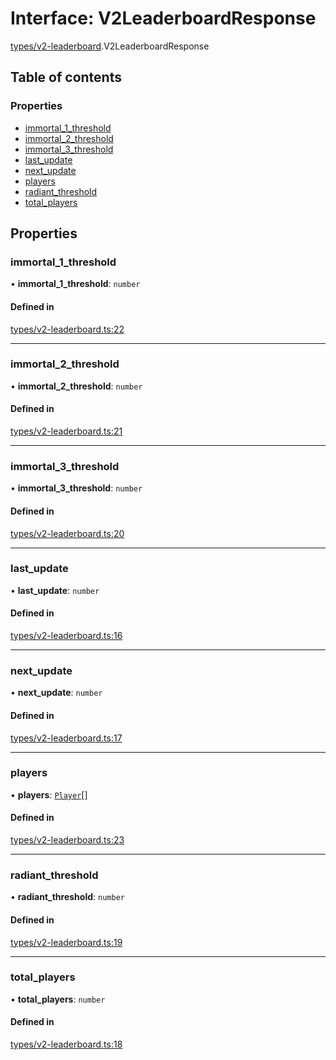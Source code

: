 # Interface: V2LeaderboardResponse

[types/v2-leaderboard](../modules/types_v2_leaderboard.md).V2LeaderboardResponse

## Table of contents

### Properties

- [immortal\_1\_threshold](types_v2_leaderboard.V2LeaderboardResponse.md#immortal_1_threshold)
- [immortal\_2\_threshold](types_v2_leaderboard.V2LeaderboardResponse.md#immortal_2_threshold)
- [immortal\_3\_threshold](types_v2_leaderboard.V2LeaderboardResponse.md#immortal_3_threshold)
- [last\_update](types_v2_leaderboard.V2LeaderboardResponse.md#last_update)
- [next\_update](types_v2_leaderboard.V2LeaderboardResponse.md#next_update)
- [players](types_v2_leaderboard.V2LeaderboardResponse.md#players)
- [radiant\_threshold](types_v2_leaderboard.V2LeaderboardResponse.md#radiant_threshold)
- [total\_players](types_v2_leaderboard.V2LeaderboardResponse.md#total_players)

## Properties

### immortal\_1\_threshold

• **immortal\_1\_threshold**: `number`

#### Defined in

[types/v2-leaderboard.ts:22](https://github.com/jameslinimk/unofficial-valorant-api/blob/317491a/package/src/types/v2-leaderboard.ts#L22)

___

### immortal\_2\_threshold

• **immortal\_2\_threshold**: `number`

#### Defined in

[types/v2-leaderboard.ts:21](https://github.com/jameslinimk/unofficial-valorant-api/blob/317491a/package/src/types/v2-leaderboard.ts#L21)

___

### immortal\_3\_threshold

• **immortal\_3\_threshold**: `number`

#### Defined in

[types/v2-leaderboard.ts:20](https://github.com/jameslinimk/unofficial-valorant-api/blob/317491a/package/src/types/v2-leaderboard.ts#L20)

___

### last\_update

• **last\_update**: `number`

#### Defined in

[types/v2-leaderboard.ts:16](https://github.com/jameslinimk/unofficial-valorant-api/blob/317491a/package/src/types/v2-leaderboard.ts#L16)

___

### next\_update

• **next\_update**: `number`

#### Defined in

[types/v2-leaderboard.ts:17](https://github.com/jameslinimk/unofficial-valorant-api/blob/317491a/package/src/types/v2-leaderboard.ts#L17)

___

### players

• **players**: [`Player`](types_v2_leaderboard.Player.md)[]

#### Defined in

[types/v2-leaderboard.ts:23](https://github.com/jameslinimk/unofficial-valorant-api/blob/317491a/package/src/types/v2-leaderboard.ts#L23)

___

### radiant\_threshold

• **radiant\_threshold**: `number`

#### Defined in

[types/v2-leaderboard.ts:19](https://github.com/jameslinimk/unofficial-valorant-api/blob/317491a/package/src/types/v2-leaderboard.ts#L19)

___

### total\_players

• **total\_players**: `number`

#### Defined in

[types/v2-leaderboard.ts:18](https://github.com/jameslinimk/unofficial-valorant-api/blob/317491a/package/src/types/v2-leaderboard.ts#L18)
